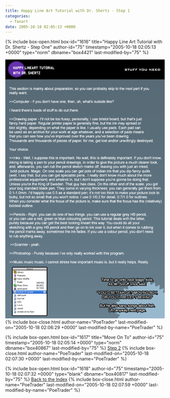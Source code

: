 ```yaml
---
title: Happy Line Art Tutorial with Dr. Shertz - Step 1
categories:
  - fanart
date: 2005-10-18 02:05:13 +0000
---
```

{% include box-open.html box-id="1616" title="Happy Line Art Tutorial with Dr. Shertz - Step One" author-id="75" timestamp="2005-10-18 02:05:13 +0000" type="norm" dbname="box4421" last-modified-by="75" %}
<center><img src="step_1_gif.gif" /></center>
{% include box-close.html author-name="PoeTrader" last-modified-on="2005-10-18 02:06:29 +0000" last-modified-by-name="PoeTrader" %}

{% include box-open.html box-id="1617" title="Move On To" author-id="75" timestamp="2005-10-18 02:05:14 +0000" type="norm" dbname="box40867" last-modified-by="75" %}
<a href="step2.php">Step 2</a>
{% include box-close.html author-name="PoeTrader" last-modified-on="2005-10-18 02:07:30 +0000" last-modified-by-name="PoeTrader" %}

{% include box-open.html box-id="1618" author-id="75" timestamp="2005-10-18 02:07:32 +0000" type="blank" dbname="box40817" last-modified-by="75" %}
<a href="index.php">Back to the Index</a>
{% include box-close.html author-name="PoeTrader" last-modified-on="2005-10-18 02:07:59 +0000" last-modified-by-name="PoeTrader" %}
